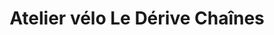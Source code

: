 ---
title: "Atelier vélo Le Dérive Chaînes"
url: /capdenac-gare/atelier-velo-le-derive-chaines/
shop: vélo
---